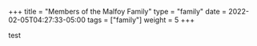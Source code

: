 +++
title = "Members of the Malfoy Family"
type = "family"
date = 2022-02-05T04:27:33-05:00
tags = ["family"]
weight = 5
+++

test
